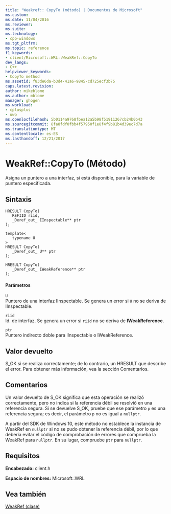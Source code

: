 ```yaml
---
title: "Weakref:: CopyTo (método) | Documentos de Microsoft"
ms.custom: 
ms.date: 11/04/2016
ms.reviewer: 
ms.suite: 
ms.technology:
- cpp-windows
ms.tgt_pltfrm: 
ms.topic: reference
f1_keywords:
- client/Microsoft::WRL::WeakRef::CopyTo
dev_langs:
- C++
helpviewer_keywords:
- CopyTo method
ms.assetid: f83de6da-b3d4-41a6-9845-cd725ecf3b75
caps.latest.revision: 
author: mikeblome
ms.author: mblome
manager: ghogen
ms.workload:
- cplusplus
- uwp
ms.openlocfilehash: 5b0114a9768fbea12a5b98f51911267cb24b0b43
ms.sourcegitcommit: 8fa8fdf0fbb4f57950f1e8f4f9b81b4d39ec7d7a
ms.translationtype: MT
ms.contentlocale: es-ES
ms.lasthandoff: 12/21/2017
---
```

# <a name="weakrefcopyto-method"></a>WeakRef::CopyTo (Método)
Asigna un puntero a una interfaz, si está disponible, para la variable de puntero especificada.  
  
## <a name="syntax"></a>Sintaxis  
  
```  
HRESULT CopyTo(  
   REFIID riid,  
   _Deref_out_ IInspectable** ptr  
);  
  
template<  
   typename U  
>  
HRESULT CopyTo(  
   _Deref_out_ U** ptr  
);  
  
HRESULT CopyTo(  
   _Deref_out_ IWeakReference** ptr  
);  
```  
  
#### <a name="parameters"></a>Parámetros  
 `U`  
 Puntero de una interfaz IInspectable. Se genera un error si `U` no se deriva de IInspectable.  
  
 `riid`  
 Id. de interfaz. Se genera un error si `riid` no se deriva de **IWeakReference**.  
  
 `ptr`  
 Puntero indirecto doble para IInspectable o IWeakReference.  
  
## <a name="return-value"></a>Valor devuelto  
 S_OK si se realiza correctamente; de lo contrario, un HRESULT que describe el error. Para obtener más información, vea la sección Comentarios.  
  
## <a name="remarks"></a>Comentarios  
 Un valor devuelto de S_OK significa que esta operación se realizó correctamente, pero no indica si la referencia débil se resolvió en una referencia segura. Si se devuelve S_OK, pruebe que ese parámetro `p` es una referencia segura; es decir, el parámetro `p` no es igual a `nullptr`.  
  
 A partir del SDK de Windows 10, este método no establece la instancia de WeakRef en `nullptr` si no se pudo obtener la referencia débil, por lo que debería evitar el código de comprobación de errores que comprueba la WeakRef para `nullptr`. En su lugar, compruebe `ptr` para `nullptr`.  
  
## <a name="requirements"></a>Requisitos  
 **Encabezado:** client.h  
  
 **Espacio de nombres:** Microsoft::WRL  
  
## <a name="see-also"></a>Vea también  
 [WeakRef (clase)](../windows/weakref-class.md)